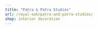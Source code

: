 ```yaml
---
title: "Patra & Patra Studios"
url: /royal-oak/patra-and-patra-studios/
shop: interior decoration
---
```

